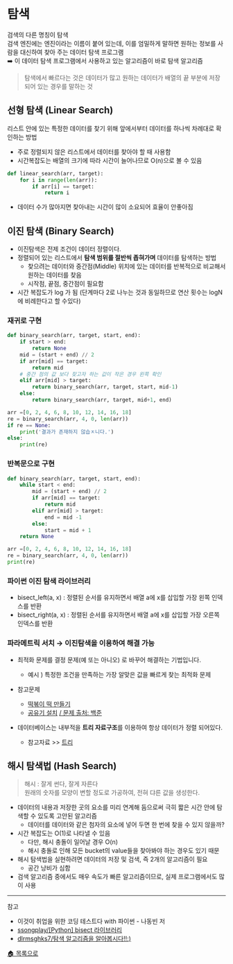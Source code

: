 # 탐색
검색의 다른 명칭이 탐색  
검색 엔진에는 엔진이라는 이름이 붙어 있는데, 이를 엄밀하게 말하면 원하는 정보를 사람을 대신하여 찾아 주는 데이터 탐색 프로그램  
➡️ 이 데이터 탐색 프로그램에서 사용하고 있는 알고리즘이 바로 탐색 알고리즘   

> 탐색에서 빠르다는 것은 데이터가 많고 원하는 데이터가 배열의 끝 부분에 저장되어 있는 경우를 말하는 것  
>

## 선형 탐색 (Linear Search)
리스트 안에 있는 특정한 데이터를 찾기 위해 앞에서부터 데이터를 하나씩 차례대로 확인하는 방법
- 주로 정렬되지 않은 리스트에서 데이터를 찾아야 할 때 사용함
- 시간복잡도는 배열의 크기에 따라 시간이 늘어나므로 O(n)으로 볼 수 있음
```python
def linear_search(arr, target):
    for i in range(len(arr)):
        if arr[i] == target:
            return i
```
- 데이터 수가 많아지면 찾아내는 시간이 많이 소요되어 효율이 안좋아짐

## 이진 탐색 (Binary Search)
- 이진탐색은 전제 조건이 데이터 정렬이다.
- 정렬되어 있는 리스트에서 **탐색 범위를 절반씩 좁혀가며** 데이터를 탐색하는 방법
    - 찾으려는 데이터와 중간점(Middle) 위치에 있는 데이터를 반복적으로 비교해서 원하는 데이터를 찾음
    - 시작점, 끝점, 중간점이 필요함
- 시간 복잡도가 log 가 됨 (단계마다 2로 나누는 것과 동일하므로 연산 횟수는 logN에 비례한다고 할 수있다)

### 재귀로 구현
```python
def binary_search(arr, target, start, end):
    if start > end:
        return None
    mid = (start + end) // 2
    if arr[mid] == target:
        return mid
    # 중간 점의 값 보다 찾고자 하는 값이 작은 경우 왼쪽 확인
    elif arr[mid] > target:
        return binary_search(arr, target, start, mid-1)
    else:
        return binary_search(arr, target, mid+1, end)

arr =[0, 2, 4, 6, 8, 10, 12, 14, 16, 18]
re = binary_search(arr, 4, 0, len(arr))
if re == None:
    print('결과가 존재하지 않습ㅈ니다.')
else:
    print(re)
```

### 반복문으로 구현
```python
def binary_search(arr, target, start, end):
    while start < end:
        mid = (start + end) // 2
        if arr[mid] == target:
            return mid
        elif arr[mid] > target:
            end = mid -1
        else:
            start = mid + 1
    return None

arr =[0, 2, 4, 6, 8, 10, 12, 14, 16, 18]
re = binary_search(arr, 4, 0, len(arr))
print(re)
```

### 파이썬 이진 탐색 라이브러리
- bisect_left(a, x) : 정렬된 순서를 유지하면서 배열 a에 x를 삽입할 가장 왼쪽 인덱스를 반환
- bisect_right(a, x) :  정렬된 순서를 유지하면서 배열 a에 x를 삽입할 가장 오른쪽 인덱스를 반환

### 파라메트릭 서치 → 이진탐색을 이용하여 해결 가능
- 최적화 문제를 결정 문제(예 또는 아니오) 로 바꾸어 해결하는 기법입니다.
    - 예시 ) 특정한 조건을 만족하는 가장 알맞은 값을 빠르게 찾는 최적화 문제
- 참고문제
    - [떡볶이 떡 만들기](https://github.com/SeeunChoi1/python-for-coding-test/blob/master/07/2.py)
    - [공유기 설치](https://github.com/SeeunChoi1/python-for-coding-test/blob/master/07/5.py) [/ 문제 출처: 백준](https://www.acmicpc.net/problem/2110)

- 데이터베이스는 내부적을 **트리 자료구조**를 이용하여 항상 데이터가 정렬 되어있다.
    - 참고자료 >> [트리](../dataStructure/tree.md)

## 해시 탐색법 (Hash Search)
> 해시 : 잘게 썬다, 잘게 자른다  
> 원래의 숫자를 모양이 변할 정도로 가공하여, 전혀 댜른 값을 생성한다.

- 데이터의 내용과 저장한 곳의 요소를 미리 연계해 둠으로써 극히 짧은 시간 안에 탐색할 수 있도록 고안된 알고리즘
    - 데이터를 데이터와 같은 첨자의 요소에 넣어 두면 한 번에 찾을 수 있지 않을까?
- 시간 복잡도는 O(1)로 나타낼 수 있음
    - 다만, 해시 충돌이 일어날 경우 O(n)
    - 해시 충돌로 인해 모든 bucket의 value들을 찾아봐야 하는 경우도 있기 때문
- 해시 탐색법을 실현하려면 데이터의 저장 및 검색, 즉 2개의 알고리즘이 필요
    - 공간 낭비가 심함
- 검색 알고리즘 중에서도 매우 속도가 빠른 알고리즘이므로, 실제 프로그램에서도 많이 사용

---
참고
- 이것이 취업을 위한 코딩 테스트다 with 파이썬 - 나동빈 저
- [ssongplay/[Python] bisect 라이브러리](https://velog.io/@ssongplay/Python-bisect-%EB%9D%BC%EC%9D%B4%EB%B8%8C%EB%9F%AC%EB%A6%AC)
- [dlrmsghks7/탐색 알고리즘을 알아봅시다!!:)](https://velog.io/@dlrmsghks7/%ED%83%90%EC%83%89-%EC%95%8C%EA%B3%A0%EB%A6%AC%EC%A6%98%EC%9D%84-%EC%95%8C%EC%95%84%EB%B4%85%EC%8B%9C%EB%8B%A4)

[🏠 목록으로](/README.md)